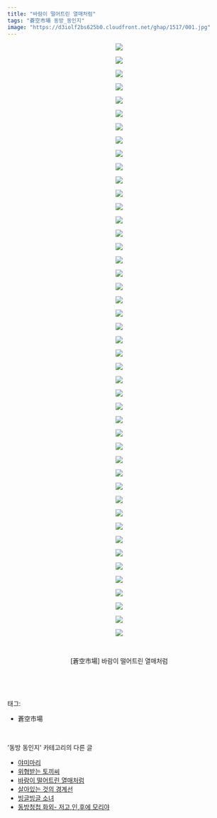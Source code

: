 ```yaml
---
title: "바람이 떨어트린 열매처럼"
tags: "蒼空市場 동방_동인지"
image: "https://d3iolf2bs625b0.cloudfront.net/ghap/1517/001.jpg"
---
```

<div class="article">
<p style="text-align: center; clear: none; float: none;"><img src="{{ site.imgserver3 }}/ghap/1517/001.jpg"/></p>
<p style="text-align: center; clear: none; float: none;"><img src="{{ site.imgserver3 }}/ghap/1517/002.jpg"/></p>
<p style="text-align: center; clear: none; float: none;"><img src="{{ site.imgserver3 }}/ghap/1517/003.jpg"/></p>
<p style="text-align: center; clear: none; float: none;"><img src="{{ site.imgserver3 }}/ghap/1517/004.jpg"/></p>
<p style="text-align: center; clear: none; float: none;"><img src="{{ site.imgserver3 }}/ghap/1517/005.jpg"/></p>
<p style="text-align: center; clear: none; float: none;"><img src="{{ site.imgserver3 }}/ghap/1517/006.jpg"/></p>
<p style="text-align: center; clear: none; float: none;"><img src="{{ site.imgserver3 }}/ghap/1517/007.jpg"/></p>
<p style="text-align: center; clear: none; float: none;"><img src="{{ site.imgserver3 }}/ghap/1517/008.jpg"/></p>
<p style="text-align: center; clear: none; float: none;"><img src="{{ site.imgserver3 }}/ghap/1517/009.jpg"/></p>
<p style="text-align: center; clear: none; float: none;"><img src="{{ site.imgserver3 }}/ghap/1517/010.jpg"/></p>
<p style="text-align: center; clear: none; float: none;"><img src="{{ site.imgserver3 }}/ghap/1517/011.jpg"/></p>
<p style="text-align: center; clear: none; float: none;"><img src="{{ site.imgserver3 }}/ghap/1517/012.jpg"/></p>
<p style="text-align: center; clear: none; float: none;"><img src="{{ site.imgserver3 }}/ghap/1517/013.jpg"/></p>
<p style="text-align: center; clear: none; float: none;"><img src="{{ site.imgserver3 }}/ghap/1517/014.jpg"/></p>
<p style="text-align: center; clear: none; float: none;"><img src="{{ site.imgserver3 }}/ghap/1517/015.jpg"/></p>
<p style="text-align: center; clear: none; float: none;"><img src="{{ site.imgserver3 }}/ghap/1517/016.jpg"/></p>
<p style="text-align: center; clear: none; float: none;"><img src="{{ site.imgserver3 }}/ghap/1517/017.jpg"/></p>
<p style="text-align: center; clear: none; float: none;"><img src="{{ site.imgserver3 }}/ghap/1517/018.jpg"/></p>
<p style="text-align: center; clear: none; float: none;"><img src="{{ site.imgserver3 }}/ghap/1517/019.jpg"/></p>
<p style="text-align: center; clear: none; float: none;"><img src="{{ site.imgserver3 }}/ghap/1517/020.jpg"/></p>
<p style="text-align: center; clear: none; float: none;"><img src="{{ site.imgserver3 }}/ghap/1517/021.jpg"/></p>
<p style="text-align: center; clear: none; float: none;"><img src="{{ site.imgserver3 }}/ghap/1517/022.jpg"/></p>
<p style="text-align: center; clear: none; float: none;"><img src="{{ site.imgserver3 }}/ghap/1517/023.jpg"/></p>
<p style="text-align: center; clear: none; float: none;"><img src="{{ site.imgserver3 }}/ghap/1517/024.jpg"/></p>
<p style="text-align: center; clear: none; float: none;"><img src="{{ site.imgserver3 }}/ghap/1517/025.jpg"/></p>
<p style="text-align: center; clear: none; float: none;"><img src="{{ site.imgserver3 }}/ghap/1517/026.jpg"/></p>
<p style="text-align: center; clear: none; float: none;"><img src="{{ site.imgserver3 }}/ghap/1517/027.jpg"/></p>
<p style="text-align: center; clear: none; float: none;"><img src="{{ site.imgserver3 }}/ghap/1517/028.jpg"/></p>
<p style="text-align: center; clear: none; float: none;"><img src="{{ site.imgserver3 }}/ghap/1517/029.jpg"/></p>
<p style="text-align: center; clear: none; float: none;"><img src="{{ site.imgserver3 }}/ghap/1517/030.jpg"/></p>
<p style="text-align: center; clear: none; float: none;"><img src="{{ site.imgserver3 }}/ghap/1517/031.jpg"/></p>
<p style="text-align: center; clear: none; float: none;"><img src="{{ site.imgserver3 }}/ghap/1517/032.jpg"/></p>
<p style="text-align: center; clear: none; float: none;"><img src="{{ site.imgserver3 }}/ghap/1517/033.jpg"/></p>
<p style="text-align: center; clear: none; float: none;"><img src="{{ site.imgserver3 }}/ghap/1517/034.jpg"/></p>
<p style="text-align: center; clear: none; float: none;"><img src="{{ site.imgserver3 }}/ghap/1517/035.jpg"/></p>
<p style="text-align: center; clear: none; float: none;"><img src="{{ site.imgserver3 }}/ghap/1517/036.jpg"/></p>
<p style="text-align: center; clear: none; float: none;"><img src="{{ site.imgserver3 }}/ghap/1517/037.jpg"/></p>
<p style="text-align: center; clear: none; float: none;"><img src="{{ site.imgserver3 }}/ghap/1517/038.jpg"/></p>
<p style="text-align: center; clear: none; float: none;"><img src="{{ site.imgserver3 }}/ghap/1517/039.jpg"/></p>
<p style="text-align: center; clear: none; float: none;"><img src="{{ site.imgserver3 }}/ghap/1517/040.jpg"/></p>
<p style="text-align: center; clear: none; float: none;"><img src="{{ site.imgserver3 }}/ghap/1517/041.jpg"/></p>
<p style="text-align: center; clear: none; float: none;"><img src="{{ site.imgserver3 }}/ghap/1517/042.jpg"/></p>
<p style="text-align: center; clear: none; float: none;"><img src="{{ site.imgserver3 }}/ghap/1517/043.jpg"/></p>
<p style="text-align: center; clear: none; float: none;"><img src="{{ site.imgserver3 }}/ghap/1517/044.jpg"/></p>
<p style="text-align: center; clear: none; float: none;"><img src="{{ site.imgserver3 }}/ghap/1517/045.jpg"/></p>
<p style="text-align: center; clear: none; float: none;"><br/></p>
<p style="text-align: center; clear: none; float: none;">[蒼空市場] 바람이 떨어트린 열매처럼</p>
<p><br/></p>
</div><br/>
<div class="tagTrail">
<p>태그: </p>
<ul>
<li>蒼空市場</li>
</ul>
</div><br/>
<div class="another">
<p>'동방 동인지' 카테고리의 다른 글</p>
<ul>
<li><a href="/ghap_1520">야미마리</a></li>
<li><a href="/ghap_1519">위협받는 토끼씨</a></li>
<li><a href="/ghap_1517">바람이 떨어트린 열매처럼</a></li>
<li><a href="/ghap_1516">살아있는 것의 경계선</a></li>
<li><a href="/ghap_1515">빙글빙글 소녀</a></li>
<li><a href="/ghap_1514">동방청첩 화외- 저고,인,후에 모리야</a></li>
</ul>
</div><br/>
<div class="cb_module cb_fluid">
<div class="cb_wrt cb_profile">
</div><!-- commentList close -->
</div><br/>
